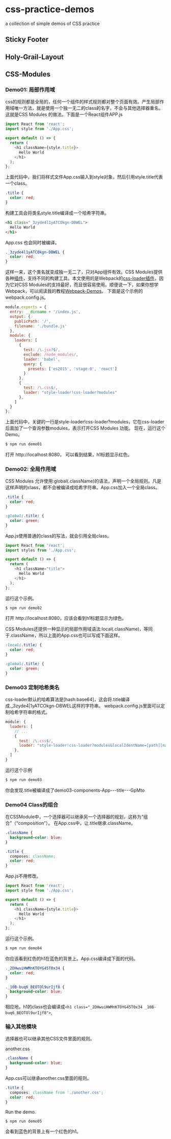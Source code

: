 # css-practice-demos
a collection of simple demos of CSS practice

## Sticky Footer

## Holy-Grail-Layout

## CSS-Modules

### Demo01: 局部作用域

css的规则都是全局的，任何一个组件的样式规则都对整个页面有效。产生局部作用域唯一方法，就是使用一个独一无二的class的名字，不会与其他选择器重名。这就是CSS Modules 的做法。下面是一个React组件APP.js

```javascript
import React from 'react';
import style from './App.css';

export default () => {
  return (
    <h1 className={style.title}>
      Hello World
    </h1>
  );
};
```

上面代码中，我们将样式文件App.css输入到style对象，然后引用style.title代表一个class。

```css
.title {
  color: red;
}
```

构建工具会将类名style.title编译成一个哈希字符串。

```html
<h1 class="_3zyde4l1yATCOkgn-DBWEL">
  Hello World
</h1>
```

App.css 也会同时被编译。

```css
._3zyde4l1yATCOkgn-DBWEL {
  color: red;
}
```

这样一来，这个类名就变成独一无二了，只对App组件有效。CSS Modules提供各种[插件](https://github.com/css-modules/css-modules/blob/master/docs/get-started.md)，支持不同的构建工具。本文使用的是Webpack的[css-loader插件](https://github.com/webpack/css-loader#css-modules)，因为它对CSS Modules的支持最好，而且很容易使用。顺便说一下，如果你想学Webpack，可以阅读我的教程[Webpack-Demos](https://github.com/ruanyf/webpack-demos)。
下面是这个示例的webpack.config.js。

```javascript
module.exports = {
  entry: __dirname + '/index.js',
  output: {
    publicPath: '/',
    filename: './bundle.js'
  },
  module: {
    loaders: [
      {
        test: /\.jsx?$/,
        exclude: /node_modules/,
        loader: 'babel',
        query: {
          presets: ['es2015', 'stage-0', 'react']
        }
      },
      {
        test: /\.css$/,
        loader: "style-loader!css-loader?modules"
      },
    ]
  }
};
```

上面代码中，关键的一行是style-loader!css-loader?modules，它在css-loader后面加了一个查询参数modules，表示打开CSS Modules 功能。
现在，运行这个Demo。

```bash
$ npm run demo01
```

打开 http://localhost:8080， 可以看到结果，h1标题显示红色。

### Demo02: 全局作用域

CSS Modules 允许使用:global(.className)的语法，声明一个全局规则。凡是这样声明的class，都不会被编译成哈希字符串。App.css加入一个全局class。

```css
.title {
  color: red;
}

:global(.title) {
  color: green;
}
```

App.js使用普通的class的写法，就会引用全局class。

```javascript
import React from 'react';
import styles from './App.css';

export default () => {
  return (
    <h1 className="title">
      Hello World
    </h1>
  );
};
```

运行这个示例。

```bash
$ npm run demo02
```

打开 http://localhost:8080，应该会看到h1标题显示为绿色。

CSS Modules还提供一种显示的局部作用域语法:local(.className)，等同于.className，所以上面的App.css也可以写成下面这样。

```css
:local(.title) {
  color: red;
}

:global(.title) {
  color: green;
}
```

### Demo03 定制哈希类名

css-loader默认的哈希算法是[hash:base64]，这会将.title编译成._3zyde4|1yATCOkgn-DBWEL这样的字符串。
webpack.config.js里面可以定制哈希字符串的格式。

```javascript
module: {
  loaders: [
    // ...
    {
      test: /\.css$/,
      loader: "style-loader!css-loader?modules&localIdentName=[path][name]---[local]---[hash:base64:5]"
    },
  ]
}
```

运行这个示例

```bash
$ npm run demo03
```

你会发现.title被编译成了demo03-components-App---title---GpMto

### Demo04 Class的组合

在CSSModule中，一个选择器可以继承另一个选择器的规划，这称为“组合”（“composition”）。
在App.css中，让.title继承.className。

```css
.className {
  background-color: blue;
}

.title {
  composes: className;
  color: red;
}
```

App.js不用修改。

```javascript
import React from 'react';
import style from './App.css';

export default () => {
  return (
    <h1 className={style.title}>
      Hello World
    </h1>
  );
};
```

运行这个示例。

```bash
$ npm run demo04
```

你应该看到红色的h1在蓝色的背景上。App.css编译成下面的代码。

```css
._2DHwuiHWMnKTOYG45T0x34 {
  color: red;
}

._10B-buq6_BEOTOl9urIjf8 {
  background-color: blue;
}
```

相应地，h1的class也会编译成`<h1 class="_2DHwuiHWMnKTOYG45T0x34 _10B-buq6_BEOTOl9urIjf8">`,

### 输入其他模块

选择器也可以继承其他CSS文件里面的规则。

another.css
```css
.className {
  background-color: blue;
}
```

App.css可以继承another.css里面的规则。
```css
.title {
  composes: className from './another.css';
  color: red;
}
```

Run the demo.

```bash
$ npm run demo05
```

会看到蓝色的背景上有一个红色的h1。

